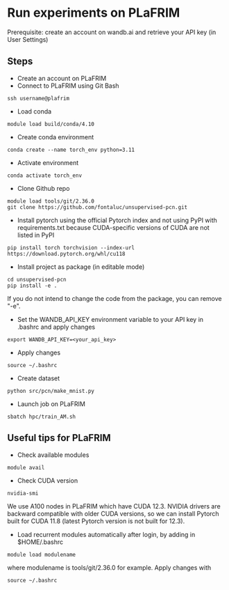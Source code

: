 # Run experiments on PLaFRIM

Prerequisite: create an account on wandb.ai and retrieve your API key (in User Settings)

## Steps 
* Create an account on PLaFRIM
* Connect to PLaFRIM using Git Bash
```
ssh username@plafrim
```
* Load conda
```
module load build/conda/4.10
```
* Create conda environment
```
conda create --name torch_env python=3.11
```
* Activate environment
```
conda activate torch_env
```
* Clone Github repo
```
module load tools/git/2.36.0
git clone https://github.com/fontaluc/unsupervised-pcn.git
```
* Install pytorch using the official Pytorch index and not using PyPI with requirements.txt because CUDA-specific versions of CUDA are not listed in PyPI
```
pip install torch torchvision --index-url https://download.pytorch.org/whl/cu118
```
* Install project as package (in editable mode)
```
cd unsupervised-pcn
pip install -e .
```
If you do not intend to change the code from the package, you can remove "-e". 
* Set the WANDB_API_KEY environment variable to your API key in .bashrc and apply changes
```
export WANDB_API_KEY=<your_api_key>
```
* Apply changes
```
source ~/.bashrc
```
* Create dataset
```
python src/pcn/make_mnist.py
```
* Launch job on PLaFRIM
```
sbatch hpc/train_AM.sh
```

## Useful tips for PLaFRIM
* Check available modules
```
module avail
```
* Check CUDA version
```
nvidia-smi
```
We use A100 nodes in PLaFRIM which have CUDA 12.3. NVIDIA drivers are backward compatible with older CUDA versions, so we can install Pytorch built for CUDA 11.8 (latest Pytorch version is not built for 12.3). 
* Load recurrent modules automatically after login, by adding in $HOME/.bashrc
```
module load modulename
```
where modulename is tools/git/2.36.0 for example. Apply changes with  
```
source ~/.bashrc
```